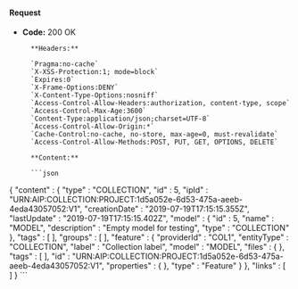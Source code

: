 #### Request

* **Code:** 200 OK

        **Headers:**

        `Pragma:no-cache`
        `X-XSS-Protection:1; mode=block`
        `Expires:0`
        `X-Frame-Options:DENY`
        `X-Content-Type-Options:nosniff`
        `Access-Control-Allow-Headers:authorization, content-type, scope`
        `Access-Control-Max-Age:3600`
        `Content-Type:application/json;charset=UTF-8`
        `Access-Control-Allow-Origin:*`
        `Cache-Control:no-cache, no-store, max-age=0, must-revalidate`
        `Access-Control-Allow-Methods:POST, PUT, GET, OPTIONS, DELETE`

        **Content:**

        ```json
    
{
  "content" : {
    "type" : "COLLECTION",
    "id" : 5,
    "ipId" : "URN:AIP:COLLECTION:PROJECT:1d5a052e-6d53-475a-aeeb-4eda43057052:V1",
    "creationDate" : "2019-07-19T17:15:15.355Z",
    "lastUpdate" : "2019-07-19T17:15:15.402Z",
    "model" : {
      "id" : 5,
      "name" : "MODEL",
      "description" : "Empty model for testing",
      "type" : "COLLECTION"
    },
    "tags" : [ ],
    "groups" : [ ],
    "feature" : {
      "providerId" : "COL1",
      "entityType" : "COLLECTION",
      "label" : "Collection label",
      "model" : "MODEL",
      "files" : { },
      "tags" : [ ],
      "id" : "URN:AIP:COLLECTION:PROJECT:1d5a052e-6d53-475a-aeeb-4eda43057052:V1",
      "properties" : { },
      "type" : "Feature"
    }
  },
  "links" : [ ]
}
        ```
